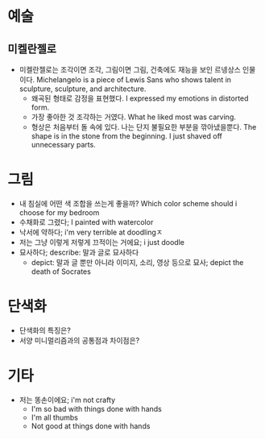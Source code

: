 # 예술
## 미켈란젤로
* 미켈란젤로는 조각이면 조각, 그림이면 그림, 건축에도 재능을 보인 르넹상스 인물이다.
Michelangelo is a piece of Lewis Sans who shows talent in sculpture, sculpture, and architecture.
  - 왜곡된 형태로 감정을 표현했다.  I expressed my emotions in distorted form.
  - 가장 좋아한 것 조각하는 거였다. What he liked most was carving.
  - 형상은 처음부터 돌 속에 있다.  나는 단지 불필요한 부분을 깎아냈을뿐다.
    The shape is in the stone from the beginning. I just shaved off unnecessary parts.

# 그림
* 내 침실에 어떤 색 조합을 쓰는게 좋을까? Which color scheme should i choose for my bedroom
* 수채화로 그렸다; I painted with watercolor
* 낙서에 약하다; i'm very terrible at doodlingㅈ
* 저는 그냥 이렇게 저렇게 끄적이는 거에요; i just doodle
* 묘사하다; describe: 말과 글로 묘사하다
	* depict: 말과 글 뿐만 아니라 이미지, 소리, 영상 등으로 묘사; depict the death of Socrates

# 단색화
 * 단색화의 특징은?
 * 서양 미니멀리즘과의 공통점과 차이점은?

# 기타
* 저는 똥손이에요; i'm not crafty
  * I'm so bad with things done with hands
  * I'm all thumbs
  * Not good at things done with hands